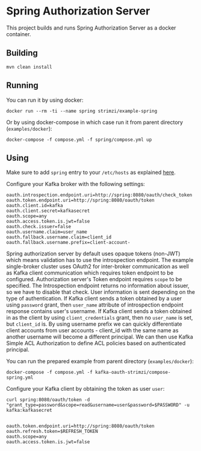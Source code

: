 Spring Authorization Server
===========================

This project builds and runs Spring Authorization Server as a docker container.


Building
--------

    mvn clean install


Running
-------

You can run it by using docker:

    docker run --rm -ti --name spring strimzi/example-spring

Or by using docker-compose in which case run it from parent directory (`examples/docker`):

    docker-compose -f compose.yml -f spring/compose.yml up


Using
-----

Make sure to add `spring` entry to your `/etc/hosts` as explained [here](../README.md#preparing).

Configure your Kafka broker with the following settings:

    oauth.introspection.endpoint.uri=http://spring:8080/oauth/check_token
    oauth.token.endpoint.uri=http://spring:8080/oauth/token
    oauth.client.id=kafka
    oauth.client.secret=kafkasecret
    oauth.scope=any
    oauth.access.token.is.jwt=false
    oauth.check.issuer=false
    oauth.username.claim=user_name
    oauth.fallback.username.claim=client_id
    oauth.fallback.username.prefix=client-account-


Spring authorization server by default uses opaque tokens (non-JWT) which means validation has to use the introspection endpoint.
The example single-broker cluster uses OAuth2 for inter-broker communication as well as Kafka client communication which requires token endpoint to be configured.
Authorization server's Token endpoint requires `scope` to be specified.
The Introspection endpoint returns no information about issuer, so we have to disable that check.
User information is sent depending on the type of authentication. 
If Kafka client sends a token obtained by a user using `password` grant, then `user_name` attribute 
of introspection endpoint response contains user's username. If Kafka client sends a token obtained in as the client by using `client_credentials` grant, then no `user_name` is set, but `client_id` is.
By using username prefix we can quickly differentiate client accounts from user accounts - client_id with the same name as another username will become a different principal.
We can then use Kafka Simple ACL Authorization to define ACL policies based on authenticated principal.


You can run the prepared example from parent directory (`examples/docker`):

    docker-compose -f compose.yml -f kafka-oauth-strimzi/compose-spring.yml
    


Configure your Kafka client by obtaining the token as user `user`:

    curl spring:8080/oauth/token -d "grant_type=password&scope=read&username=user&password=$PASSWORD" -u kafka:kafkasecret


    oauth.token.endpoint.uri=http://spring:8080/oauth/token
    oauth.refresh.token=$REFRESH_TOKEN
    oauth.scope=any
    oauth.access.token.is.jwt=false

